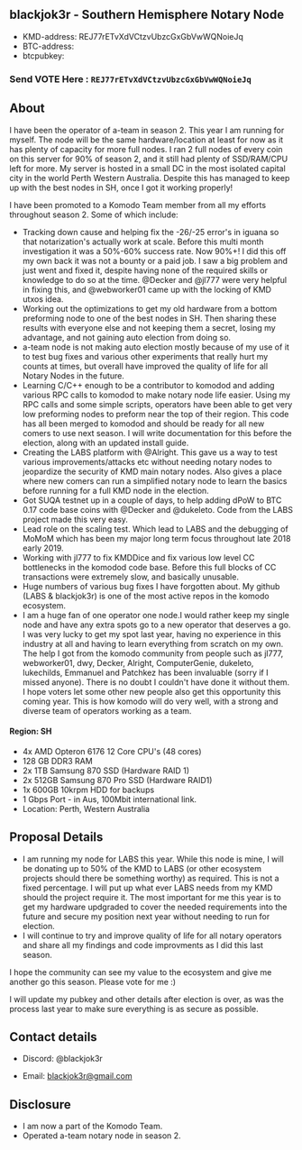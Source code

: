## blackjok3r - Southern Hemisphere Notary Node
- KMD-address: REJ77rETvXdVCtzvUbzcGxGbVwWQNoieJq
- BTC-address:
- btcpubkey:


### Send VOTE Here : `REJ77rETvXdVCtzvUbzcGxGbVwWQNoieJq`


## About
I have been the operator of a-team in season 2. This year I am running for myself. The node will be the same hardware/location at least for now as it has plenty of capacity for more full nodes. I ran 2 full nodes of every coin on this server for 90% of season 2, and it still had plenty of SSD/RAM/CPU left for more. My server is hosted in a small DC in the most isolated capital city in the world Perth Western Australia. Despite this has managed to keep up with the best nodes in SH, once I got it working properly!

I have been promoted to a Komodo Team member from all my efforts throughout season 2. Some of which include:
- Tracking down cause and helping fix the -26/-25 error's in iguana so that notarization's actually work at scale. Before this multi month investigation it was a 50%-60% success rate. Now 90%+! I did this off my own back it was not a bounty or a paid job. I saw a big problem and just went and fixed it, despite having none of the required skills or knowledge to do so at the time. @Decker and @jl777 were very helpful in fixing this, and @webworker01 came up with the locking of KMD utxos idea.
- Working out the optimizations to get my old hardware from a bottom preforming node to one of the best nodes in SH. Then sharing these results with everyone else and not keeping them a secret, losing my advantage, and not gaining auto election from doing so.
- a-team node is not making auto election mostly because of my use of it to test bug fixes and various other experiments that really hurt my counts at times, but overall have improved the quality of life for all Notary Nodes in the future.
- Learning C/C++ enough to be a contributor to komodod and adding various RPC calls to komodod to make notary node life easier. Using my RPC calls and some simple scripts, operators have been able to get very low preforming nodes to preform near the top of their region. This code has all been merged to komodod and should be ready for all new comers to use next season. I will write documentation for this before the election, along with an updated install guide.
- Creating the LABS platform with @Alright. This gave us a way to test various improvements/attacks etc without needing notary nodes to jeopardize the security of KMD main notary nodes. Also gives a place where new comers can run a simplified notary node to learn the basics before running for a full KMD node in the election.
- Got SUQA testnet up in a couple of days, to help adding dPoW to BTC 0.17 code base coins with @Decker and @dukeleto. Code from the LABS project made this very easy.
- Lead role on the scaling test. Which lead to LABS and the debugging of MoMoM which has been my major long term focus throughout late 2018 early 2019.
- Working with jl777 to fix KMDDice and fix various low level CC bottlenecks in the komodod code base. Before this full blocks of CC transactions were extremely slow, and basically unusable.
- Huge numbers of various bug fixes I have forgotten about. My github (LABS & blackjok3r) is one of the most active repos in the komodo ecosystem.
- I am a huge fan of one operator one node.I would rather keep my single node and have any extra spots go to a new operator that deserves a go. I was very lucky to get my spot last year, having no experience in this industry at all and having to learn everything from scratch on my own. The help I got from the komodo community from people such as jl777, webworker01, dwy, Decker, Alright, ComputerGenie, dukeleto, lukechilds, Emmanuel and Patchkez has been invaluable (sorry if I missed anyone). There is no doubt I couldn't have done it without them. I hope voters let some other new people also get this opportunity this coming year. This is how komodo will do very well, with a strong and diverse team of operators working as a team.

#### Region: SH
- 4x AMD Opteron 6176 12 Core CPU's (48 cores)
- 128 GB DDR3 RAM
- 2x 1TB Samsung 870 SSD (Hardware RAID 1)
- 2x 512GB Samsung 870 Pro SSD (Hardware RAID1)
- 1x 600GB 10krpm HDD for backups
- 1 Gbps Port - in Aus, 100Mbit international link.
- Location: Perth, Western Australia

## Proposal Details 
- I am running my node for LABS this year. While this node is mine, I will be donating up to 50% of the KMD to LABS (or other ecosystem projects should there be something worthy) as required. This is not a fixed percentage. I will put up what ever LABS needs from my KMD should the project require it. The most important for me this year is to get my hardware updgraded to cover the needed requirements into the future and secure my position next year without needing to run for election.
- I will continue to try and improve quality of life for all notary operators and share all my findings and code improvments as I did this last season. 

I hope the community can see my value to the ecosystem and give me another go this season. Please vote for me :) 

I will update my pubkey and other details after election is over, as was the process last year to make sure everything is as secure as possible. 

## Contact details

- Discord: @blackjok3r

- Email: blackjok3r@gmail.com

## Disclosure

- I am now a part of the Komodo Team.
- Operated a-team notary node in season 2.
